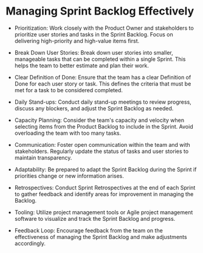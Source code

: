 # Managing Sprint Backlog Effectively

- Prioritization: Work closely with the Product Owner and stakeholders to prioritize user stories and tasks in the Sprint Backlog. Focus on delivering high-priority and high-value items first.

- Break Down User Stories: Break down user stories into smaller, manageable tasks that can be completed within a single Sprint. This helps the team to better estimate and plan their work.

- Clear Definition of Done: Ensure that the team has a clear Definition of Done for each user story or task. This defines the criteria that must be met for a task to be considered completed.

- Daily Stand-ups: Conduct daily stand-up meetings to review progress, discuss any blockers, and adjust the Sprint Backlog as needed.

- Capacity Planning: Consider the team's capacity and velocity when selecting items from the Product Backlog to include in the Sprint. Avoid overloading the team with too many tasks.

- Communication: Foster open communication within the team and with stakeholders. Regularly update the status of tasks and user stories to maintain transparency.

- Adaptability: Be prepared to adapt the Sprint Backlog during the Sprint if priorities change or new information arises.

- Retrospectives: Conduct Sprint Retrospectives at the end of each Sprint to gather feedback and identify areas for improvement in managing the Backlog.

- Tooling: Utilize project management tools or Agile project management software to visualize and track the Sprint Backlog and progress.

- Feedback Loop: Encourage feedback from the team on the effectiveness of managing the Sprint Backlog and make adjustments accordingly.
